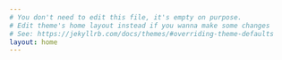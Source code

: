 ```yaml
---
# You don't need to edit this file, it's empty on purpose.
# Edit theme's home layout instead if you wanna make some changes
# See: https://jekyllrb.com/docs/themes/#overriding-theme-defaults
layout: home
---
```


<script data-ad-client="ca-pub-7839824351646295" async src="https://pagead2.googlesyndication.com/pagead/js/adsbygoogle.js"></script>
